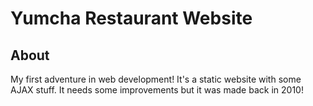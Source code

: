 # Yumcha Restaurant Website

## About

My first adventure in web development! It's a static website with some AJAX stuff. It needs some improvements but it was made back in 2010!
